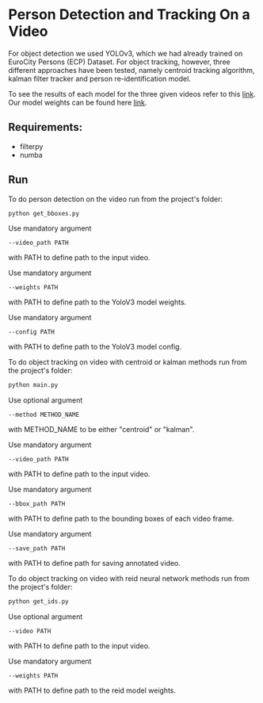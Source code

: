 # Person Detection and Tracking On a Video

For object detection we used YOLOv3, which we had already trained on EuroCity Persons (ECP) Dataset. For object tracking, however, three different approaches have been tested, namely centroid tracking algorithm, kalman filter tracker and person re-identification model.

To see the results of each model for the three given videos refer to this [link](https://drive.google.com/open?id=1d-IUrzjbMIyvn1Ah_lp6yvNy_AWPYnEC).
Our model weights can be found here [link](https://drive.google.com/open?id=1LU9k_kdO5ahfW_Xh-ULH6IkU4a69oik-).

## Requirements:
* filterpy
* numba

## Run
To do person detection on the video run from the project's folder:
```bash
python get_bboxes.py
```
Use mandatory argument
```
--video_path PATH
```
with PATH to define path to the input video.

Use mandatory argument
```
--weights PATH
```
with PATH to define path to the YoloV3 model weights.

Use mandatory argument
```
--config PATH
```
with PATH to define path to the YoloV3 model config.


To do object tracking on video with centroid or kalman methods run from the project's folder:

```bash
python main.py
```
Use optional argument
```
--method METHOD_NAME
```
with METHOD_NAME to be either "centroid" or "kalman". 

Use mandatory argument
```
--video_path PATH
```
with PATH to define path to the input video.
    
Use mandatory argument
```
--bbox_path PATH
```
with PATH to define path to the bounding boxes of each video frame.

Use mandatory argument
```
--save_path PATH
```
with PATH to define path for saving annotated video.

To do object tracking on video with reid neural network methods run from the project's folder:

```bash
python get_ids.py
```
Use optional argument
```
--video PATH
```
with PATH to define path to the input video.

Use mandatory argument
```
--weights PATH
```
with PATH to define path to the reid model weights.